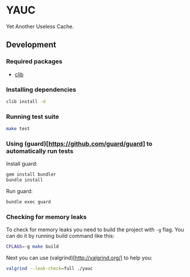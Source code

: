 # YAUC

Yet Another Useless Cache.

## Development

### Required packages

* [clib](https://github.com/clibs/clib)

### Installing dependencies

```bash
clib install -d
```

### Running test suite

```bash
make test
```

### Using (guard)[https://github.com/guard/guard] to automatically run tests

Install guard:

```bash
gem install bundler
bundle install
```

Run guard:

```bash
bundle exec guard
```

### Checking for memory leaks

To check for memory leaks you need to build the project with `-g` flag. You can do it by running build
command like this:

```bash
CFLAGS=-g make build
```

Next you can use (valgrind)[http://valgrind.org/] to help you:

```bash
valgrind --leak-check=full ./yauc
```
